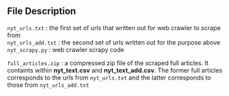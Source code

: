 ## **File Description**  
`nyt_urls.txt` : the first set of urls that written out for web crawler to scrape from  
`nyt_urls_add.txt` : the second set of urls written out for the purpose above
`nyt_scrapy.py` : web crawler scrapy code

`full_articles.zip` : a compressed zip file of the scraped full articles. It containts within **nyt_text.csv** and **nyt_text_add.csv**. The former full articles corresponds to the urls from `nyt_urls.txt` and the latter corresponds to those from `nyt_urls_add.txt`
